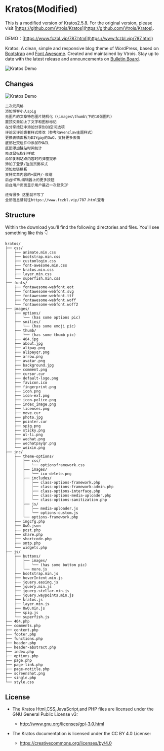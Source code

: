 # Kratos(Modified)

This is a modified version of Kratos2.5.8. For the original version, please visit [https://github.com/Vtrois/Kratos](https://github.com/Vtrois/Kratos).

DEMO：[https://www.fczbl.vip/787.html](https://www.fczbl.vip/787.html)

Kratos: A clean, simple and responsive blog theme of WordPress, based on [Bootstrap](https://github.com/twbs/bootstrap) and [Font Awesome](https://github.com/FortAwesome/Font-Awesome). Created and maintained by Vtrois. Stay up to date with the latest release and announcements on [Bulletin Board](https://github.com/Vtrois/Kratos/issues). 

![Kratos Demo](http://i2.bvimg.com/1949/649bfde164c5c8b1.png) 

## Changes
![Kratos Demo](https://www.fczbl.vip/wp-content/uploads/kratos2.jpg)
```
二次元风格
添加博客小人spig
无图片的文章特色图片随机化（\images\thumb\下的10张图片）
置顶文章加上了文字和图标标记
在分享按钮中添加分享到QQ空间选项
评论区评论嵌套样式修改（参考Ravenclaw主题样式）
更换表情面板为DIYgay的OwO，支持更多表情
底部社交组件中添加EMAIL
底部添加建站时间统计
修改鼠标指针样式
添加复制站点内容时的弹窗提示
添加了登录/注册页面样式
添加友链模板
支持文章内容的+展开/-收缩
后台HTML编辑器上的更多按钮
后台用户页面显示用户最近一次登录IP

还有很多 这里就不写了
全部信息请前往https://www.fczbl.vip/787.html查看
```

## Structure
Within the download you'll find the following directories and files. You'll see something like this :point_down:

```
kratos/
├── css/
│   ├── animate.min.css
│   ├── bootstrap.min.css
│   ├── customlogin.css
│   ├── font-awesome.min.css
│   ├── kratos.min.css
│   ├── layer.min.css
│   └── superfish.min.css
├── fonts/
│   ├── fontawesome-webfont.eot
│   ├── fontawesome-webfont.svg
│   ├── fontawesome-webfont.ttf
│   ├── fontawesome-webfont.woff
│   └── fontawesome-webfont.woff2
├── images/
│   ├── options/
│   │   └── (has some options pic)
│   ├── smilies/
│   │   └── (has some emoji pic)
│   ├── thumb/
│   │   └── (has some thumb pic)
│   ├── 404.jpg
│   ├── about.jpg
│   ├── alipay.png
│   ├── alipayqr.png
│   ├── arrow.png
│   ├── avatar.png
│   ├── background.jpg
│   ├── comment.png
│   ├── cursor.cur
│   ├── default-logo.png
│   ├── favicon.ico
│   ├── fingerprint.png
│   ├── icon.png
│   ├── icon-ext.png
│   ├── icon-police.png
│   ├── index_image.png
│   ├── licenses.png
│   ├── move.cur
│   ├── photo.jpg
│   ├── pointer.cur
│   ├── spig.png
│   ├── sticky.png
│   ├── ul-li.png
│   ├── wechat.png
│   ├── wechatpayqr.png
│   └── weixin.png
├── inc/
│   ├── theme-options/
│   │   ├── css/
│   │   │   └── optionsframework.css
│   │   ├── images/
│   │   │   └── ico-delete.png
│   │   ├── includes/
│   │   │   ├── class-options-framework.php
│   │   │   ├── class-options-framework-admin.php
│   │   │   ├── class-options-interface.php
│   │   │   ├── class-options-media-uploader.php
│   │   │   └── class-options-sanitization.php
│   │   ├── js/
│   │   │   ├── media-uploader.js
│   │   │   └── options-custom.js
│   │   └── options-framework.php
│   ├── imgcfg.php
│   ├── OwO.json
│   ├── post.php
│   ├── share.php
│   ├── shortcode.php
│   ├── smtp.php
│   └── widgets.php
├── js/
│   ├── buttons/
│   │   ├── images/
│   │   │   └── (has some button pic)
│   │   └── more.js
│   ├── bootstrap.min.js
│   ├── hoverIntent.min.js
│   ├── jquery.easing.js
│   ├── jquery.min.js
│   ├── jquery.stellar.min.js
│   ├── jquery.waypoints.min.js
│   ├── kratos.js
│   ├── layer.min.js
│   ├── OwO.min.js
│   ├── spig.js
│   └── superfish.js
├── 404.php
├── comments.php
├── content.php
├── footer.php
├── functions.php
├── header.php
├── header-abstract.php
├── index.php
├── options.php
├── page.php
├── page-link.php
├── page-notitle.php
├── screenshot.png
├── single.php
└── style.css

```
  
## License

- The Kratos Html,CSS,JavaScript,and PHP files are licensed under the GNU General Public License v3:
  - http://www.gnu.org/licenses/gpl-3.0.html

- The Kratos documentation is licensed under the CC BY 4.0 License:
  - https://creativecommons.org/licenses/by/4.0
